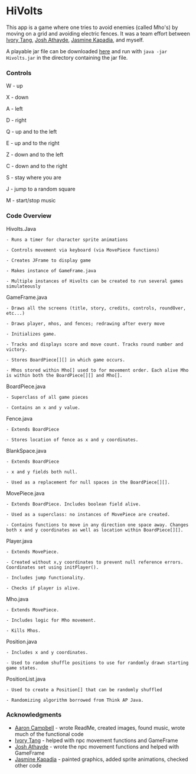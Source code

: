 # HiVolts

This app is a game where one tries to avoid enemies (called Mho's) by moving on a grid and avoiding electric fences. It was a team effort between [Ivory Tang](mailto:ivoryttang@gmail.com), [Josh Athayde](https://github.com/jathayde314), [Jasmine Kapadia](https://github.com/jk26966), and myself.

A playable jar file can be downloaded [here](https://github.com/DaNrd/01_APCS/releases/tag/1.0) and run with ```java -jar Hivolts.jar``` in the directory containing the jar file.

### Controls

W - up

X - down

A - left

D - right

Q - up and to the left

E - up and to the right

Z - down and to the left

C - down and to the right

S - stay where you are

J - jump to a random square

M - start/stop music

### Code Overview

Hivolts.Java

    - Runs a timer for character sprite animations
    
	- Controls movement via keyboard (via MovePiece functions)
	
	- Creates JFrame to display game
	
	- Makes instance of GameFrame.java
	
	- Multiple instances of Hivolts can be created to run several games simulateously

GameFrame.java

	- Draws all the screens (title, story, credits, controls, roundOver, etc...)
	
	- Draws player, mhos, and fences; redrawing after every move
	
    - Initializes game.
    
    - Tracks and displays score and move count. Tracks round number and victory.

	- Stores BoardPiece[][] in which game occurs.
	
	- Mhos stored within Mho[] used to for movement order. Each alive Mho is within both the BoardPiece[][] and Mho[].

BoardPiece.java

	- Superclass of all game pieces

	- Contains an x and y value.
	
Fence.java

    - Extends BoardPiece
    
    - Stores location of fence as x and y coordinates.
    
BlankSpace.java

    - Extends BoardPiece
    
    - x and y fields both null.
    
    - Used as a replacement for null spaces in the BoardPiece[][].
    
MovePiece.java

    - Extends BoardPiece. Includes boolean field alive.
    
    - Used as a superclass: no instances of MovePiece are created.
    
    - Contains functions to move in any direction one space away. Changes both x and y coordinates as well as location within BoardPiece[][].
    
Player.java

    - Extends MovePiece.
    
    - Created without x,y coordinates to prevent null reference errors. Coordinates set using initPlayer().
    
    - Includes jump functionality.
    
    - Checks if player is alive.
    
Mho.java

    - Extends MovePiece.
    
    - Includes logic for Mho movement.
    
    - Kills Mhos.
    
Position.java

    - Includes x and y coordinates.
    
    - Used to random shuffle positions to use for randomly drawn starting game states.
    
PositionList.java

    - Used to create a Position[] that can be randomly shuffled
    
    - Randomizing algorithm borrowed from Think AP Java.

### Acknowledgments

* [Aaron Campbell](https://github.com/DaNrd) - wrote ReadMe, created images, found music, wrote much of the functional code
* [Ivory Tang](https://github.com/ivoryttang) - helped with npc movement functions and GameFrame
* [Josh Athayde](https://github.com/jathayde314) - wrote the npc movement functions and helped with GameFrame
* [Jasmine Kapadia](https://github.com/jk26966) - painted graphics, added sprite animations, checked other code
